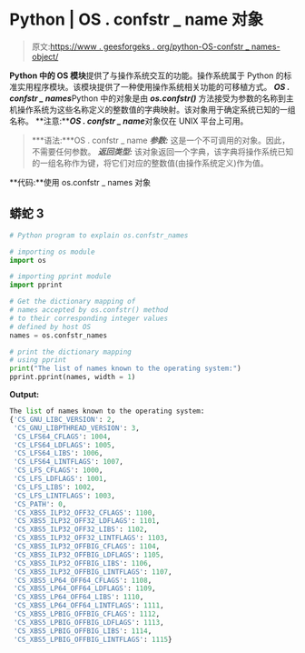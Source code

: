 # Python | OS . confstr _ name 对象

> 原文:[https://www . geesforgeks . org/python-OS-confstr _ names-object/](https://www.geeksforgeeks.org/python-os-confstr_names-object/)

**Python 中的 OS 模块**提供了与操作系统交互的功能。操作系统属于 Python 的标准实用程序模块。该模块提供了一种使用操作系统相关功能的可移植方式。
***OS . confstr _ names***Python 中的对象是由 ***os.confstr()*** 方法接受为参数的名称到主机操作系统为这些名称定义的整数值的字典映射。该对象用于确定系统已知的一组名称。
**注意:*****OS . confstr _ name***对象仅在 UNIX 平台上可用。

> ***语法:***OS . confstr _ name
> ***参数:*** 这是一个不可调用的对象。因此，不需要任何参数。
> ***返回类型:*** 该对象返回一个字典，该字典将操作系统已知的一组名称作为键，将它们对应的整数值(由操作系统定义)作为值。

**代码:**使用 os.confstr _ names 对象

## 蟒蛇 3

```py
# Python program to explain os.confstr_names

# importing os module
import os

# importing pprint module
import pprint

# Get the dictionary mapping of
# names accepted by os.confstr() method
# to their corresponding integer values
# defined by host OS
names = os.confstr_names

# print the dictionary mapping
# using pprint
print("The list of names known to the operating system:")
pprint.pprint(names, width = 1)
```

**Output:** 

```py
The list of names known to the operating system:
{'CS_GNU_LIBC_VERSION': 2,
 'CS_GNU_LIBPTHREAD_VERSION': 3,
 'CS_LFS64_CFLAGS': 1004,
 'CS_LFS64_LDFLAGS': 1005,
 'CS_LFS64_LIBS': 1006,
 'CS_LFS64_LINTFLAGS': 1007,
 'CS_LFS_CFLAGS': 1000,
 'CS_LFS_LDFLAGS': 1001,
 'CS_LFS_LIBS': 1002,
 'CS_LFS_LINTFLAGS': 1003,
 'CS_PATH': 0,
 'CS_XBS5_ILP32_OFF32_CFLAGS': 1100,
 'CS_XBS5_ILP32_OFF32_LDFLAGS': 1101,
 'CS_XBS5_ILP32_OFF32_LIBS': 1102,
 'CS_XBS5_ILP32_OFF32_LINTFLAGS': 1103,
 'CS_XBS5_ILP32_OFFBIG_CFLAGS': 1104,
 'CS_XBS5_ILP32_OFFBIG_LDFLAGS': 1105,
 'CS_XBS5_ILP32_OFFBIG_LIBS': 1106,
 'CS_XBS5_ILP32_OFFBIG_LINTFLAGS': 1107,
 'CS_XBS5_LP64_OFF64_CFLAGS': 1108,
 'CS_XBS5_LP64_OFF64_LDFLAGS': 1109,
 'CS_XBS5_LP64_OFF64_LIBS': 1110,
 'CS_XBS5_LP64_OFF64_LINTFLAGS': 1111,
 'CS_XBS5_LPBIG_OFFBIG_CFLAGS': 1112,
 'CS_XBS5_LPBIG_OFFBIG_LDFLAGS': 1113,
 'CS_XBS5_LPBIG_OFFBIG_LIBS': 1114,
 'CS_XBS5_LPBIG_OFFBIG_LINTFLAGS': 1115}
```